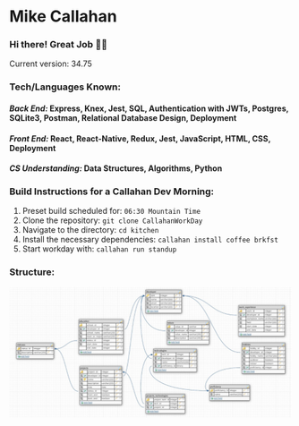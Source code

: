# Mike Callahan
### Hi there! Great Job 👋👋


Current version: 34.75

### Tech/Languages Known:
#### *Back End:* Express, Knex, Jest, SQL, Authentication with JWTs, Postgres, SQLite3, Postman, Relational Database Design, Deployment
#### *Front End:* React, React-Native, Redux, Jest, JavaScript, HTML, CSS, Deployment
#### *CS Understanding:* Data Structures, Algorithms, Python


### Build Instructions for a Callahan Dev Morning:
1. Preset build scheduled for: `06:30 Mountain Time`
2. Clone the repository: `git clone CallahanWorkDay`
3. Navigate to the directory: `cd kitchen`
4. Install the necessary dependencies: `callahan install coffee brkfst`
5. Start workday with: `callahan run standup`

### Structure:
![alt text](https://github.com/Callmich/Callmich/blob/master/designs/Developer.jpg)

<!--
**Callmich/Callmich** is a ✨ _special_ ✨ repository because its `README.md` (this file) appears on your GitHub profile.

Here are some ideas to get you started:

- 🔭 I’m currently working on ...
- 🌱 I’m currently learning ...
- 👯 I’m looking to collaborate on ...
- 🤔 I’m looking for help with ...
- 💬 Ask me about ...
- 📫 How to reach me: ...
- 😄 Pronouns: ...
- ⚡ Fun fact: ...
-->

